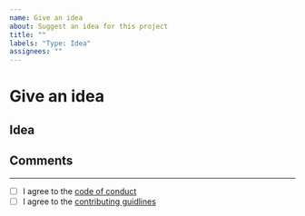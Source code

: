 ```yaml
---
name: Give an idea
about: Suggest an idea for this project
title: ""
labels: "Type: Idea"
assignees: ""
---
```


# Give an idea

## Idea

<!-- What is the idea? What feature do you want? -->

## Comments

---

- [ ] I agree to the [code of conduct](CODE_OF_CONDUCT.md)
- [ ] I agree to the [contributing guidlines](CONTRIBUTING.md)
